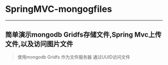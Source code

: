 SpringMVC-mongogfiles
=====================
-----------
简单演示mongodb Gridfs存储文件,Spring Mvc上传文件,以及访问图片文件
-----------
>使用mongodb Gridfs 作为文件服务器
>通过UUID访问文件